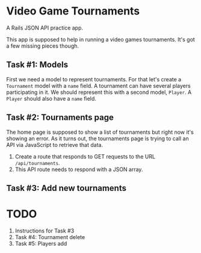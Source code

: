 Video Game Tournaments
======================

A Rails JSON API practice app.

This app is supposed to help in running a video games tournaments.
It's got a few missing pieces though.


Task #1: Models
---------------

First we need a model to represent tournaments.
For that let's create a `Tournament` model with a `name` field.
A tournament can have several players participating in it.
We should represent this with a second model, `Player`.
A `Player` should also have a `name` field.



Task #2: Tournaments page
-------------------------

The home page is supposed to show a list of tournaments
but right now it's showing an error.
As it turns out, the tournaments page is trying to call an API via JavaScript
to retrieve that data.

1. Create a route that responds to GET requests to the URL `/api/tournaments`.
2. This API route needs to respond with a JSON array.

Task #3: Add new tournaments
----------------------------


TODO
====

1. Instructions for Task #3
2. Task #4: Tournament delete
3. Task #5: Players add
